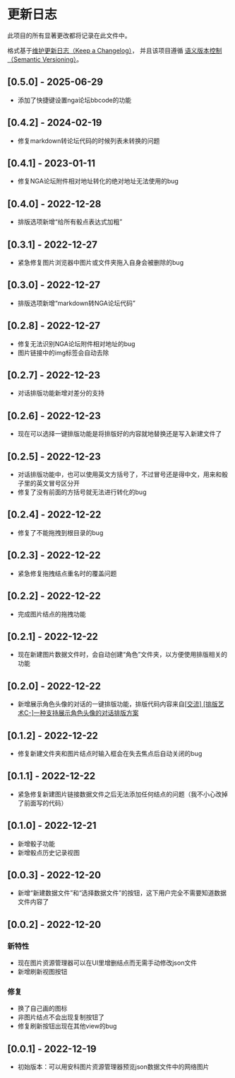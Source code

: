 # 更新日志

此项目的所有显著更改都将记录在此文件中。

格式基于[维护更新日志（Keep a Changelog）](https://keepachangelog.com/en/1.0.0/)，
并且该项目遵循 [语义版本控制（Semantic Versioning）](https://semver.org/spec/v2.0.0.html)。

## [0.5.0] - 2025-06-29

- 添加了快捷键设置nga论坛bbcode的功能

## [0.4.2] - 2024-02-19

- 修复markdown转论坛代码的时候列表未转换的问题

## [0.4.1] - 2023-01-11

- 修复NGA论坛附件相对地址转化的绝对地址无法使用的bug

## [0.4.0] - 2022-12-28

- 排版选项新增“给所有骰点表达式加粗”

## [0.3.1] - 2022-12-27

- 紧急修复图片浏览器中图片或文件夹拖入自身会被删除的bug

## [0.3.0] - 2022-12-27

- 排版选项新增“markdown转NGA论坛代码”

## [0.2.8] - 2022-12-27

- 修复无法识别NGA论坛附件相对地址的bug
- 图片链接中的img标签会自动去除

## [0.2.7] - 2022-12-23

- 对话排版功能新增对差分的支持


## [0.2.6] - 2022-12-23

- 现在可以选择一键排版功能是将排版好的内容就地替换还是写入新建文件了

## [0.2.5] - 2022-12-23

- 对话排版功能中，也可以使用英文方括号了，不过冒号还是得中文，用来和骰子里的英文冒号区分开
- 修复了没有前面的方括号就无法进行转化的bug

## [0.2.4] - 2022-12-22

- 修复了不能拖拽到根目录的bug

## [0.2.3] - 2022-12-22

- 紧急修复拖拽结点重名时的覆盖问题

## [0.2.2] - 2022-12-22

- 完成图片结点的拖拽功能

## [0.2.1] - 2022-12-22

- 现在新建图片数据文件时，会自动创建“角色”文件夹，以方便使用排版相关的功能

## [0.2.0] - 2022-12-22

- 新增展示角色头像的对话的一键排版功能，排版代码内容来自[[交流] [排版艺术C-]一种支持展示角色头像的对话排版方案](https://nga.178.com/read.php?tid=27497252)

## [0.1.2] - 2022-12-22

- 修复新建文件夹和图片结点时输入框会在失去焦点后自动关闭的bug

## [0.1.1] - 2022-12-22

- 紧急修复新建图片链接数据文件之后无法添加任何结点的问题（我不小心改掉了前面写的代码）

## [0.1.0] - 2022-12-21

- 新增骰子功能
- 新增骰点历史记录视图

## [0.0.3] - 2022-12-20

- 新增“新建数据文件”和“选择数据文件”的按钮，这下用户完全不需要知道数据文件内容了

## [0.0.2] - 2022-12-20

### 新特性

- 现在图片资源管理器可以在UI里增删结点而无需手动修改json文件
- 新增刷新视图按钮

### 修复

- 换了自己画的图标
- 非图片结点不会出现复制按钮了
- 修复刷新按钮出现在其他view的bug

## [0.0.1] - 2022-12-19

- 初始版本：可以用安科图片资源管理器预览json数据文件中的网络图片